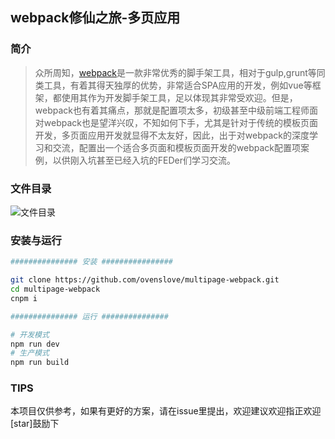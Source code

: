 ## webpack修仙之旅-多页应用

### 简介
> 众所周知，[webpack](http://webpack.github.io/)是一款非常优秀的脚手架工具，相对于gulp,grunt等同类工具，有着其得天独厚的优势，非常适合SPA应用的开发，例如vue等框架，都使用其作为开发脚手架工具，足以体现其非常受欢迎。但是，webpack也有着其痛点，那就是配置项太多，初级甚至中级前端工程师面对webpack也是望洋兴叹，不知如何下手，尤其是针对于传统的模板页面开发，多页面应用开发就显得不太友好，因此，出于对webpack的深度学习和交流，配置出一个适合多页面和模板页面开发的webpack配置项案例，以供刚入坑甚至已经入坑的FEDer们学习交流。

### 文件目录

![文件目录](http://static-oven.b0.upaiyun.com/github-resource/webpack-img1.jpg)

### 安装与运行
```bash
############### 安装 ################

git clone https://github.com/ovenslove/multipage-webpack.git
cd multipage-webpack
cnpm i

############### 运行 ###############

# 开发模式
npm run dev
# 生产模式
npm run build  
```

### TIPS

本项目仅供参考，如果有更好的方案，请在issue里提出，欢迎建议欢迎指正欢迎[star]鼓励下